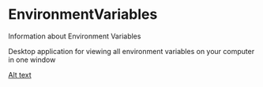 # EnvironmentVariables
Information about Environment Variables

Desktop application for viewing all environment variables on your computer in one window

[Alt text](/resources/screenshot.png?raw=true)